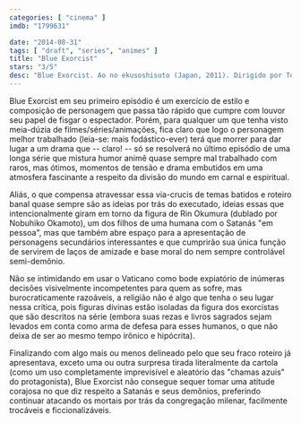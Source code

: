 ```yaml
---
categories: [ "cinema" ]
imdb: "1799631"

date: "2014-08-31"
tags: [ "draft", "series", "animes" ]
title: "Blue Exorcist"
stars: "3/5"
desc: "Blue Exorcist. Ao no ekusoshisuto (Japan, 2011). Dirigido por Tensai Okamura, Alex Von David. Escrito por Alex Von David, Ryôta Yamaguchi, Shinsuke Ônishi, Ikuko Takahashi, Natsuko Takahashi, Kazue Katô. Com Nobuhiko Okamoto, Johnny Yong Bosch, Tobias Diakow, Bryce Papenbrook, Jun Fukuyama, Hiroshi Kamiya, Kôji Yusa, Sam Riegel, Kana Hanazawa."
---
```

Blue Exorcist em seu primeiro episódio é um exercício de estilo e composição de personagem que passa tão rápido que cumpre com louvor seu papel de fisgar o espectador. Porém, para qualquer um que tenha visto meia-dúzia de filmes/séries/animações, fica claro que logo o personagem melhor trabalhado (leia-se: mais fodástico-ever) terá que morrer para dar lugar a um drama que -- claro! -- só se resolverá no último episódio de uma longa série que mistura humor animê quase sempre mal trabalhado com raros, mas ótimos, momentos de tensão e drama embutidos em uma atmosfera fascinante a respeito da divisão do mundo em carnal e espiritual.

Aliás, o que compensa atravessar essa via-crucis de temas batidos e roteiro banal quase sempre são as ideias por trás do executado, ideias essas que intencionalmente giram em torno da figura de Rin Okumura (dublado por Nobuhiko Okamoto), um dos filhos de uma humana com o Satanás "em pessoa", mas que também abre espaço para a apresentação de personagens secundários interessantes e que cumprirão sua única função de servirem de laços de amizade e base moral do nem sempre controlável semi-demônio.

Não se intimidando em usar o Vaticano como bode expiatório de inúmeras decisões visivelmente incompetentes para quem as sofre, mas burocraticamente razoáveis, a religião não é algo que tenha o seu lugar nessa crítica, pois figuras divinas estão isoladas da figura dos exorcistas que são descritos na série (embora suas rezas e livros sagrados sejam levados em conta como arma de defesa para esses humanos, o que não deixa de ser ao mesmo tempo irônico e hipócrita).

Finalizando com algo mais ou menos delineado pelo que seu fraco roteiro já apresentava, exceto uma ou outra surpresa tirada literalmente da cartola (como um uso completamente imprevisível e aleatório das "chamas azuis" do protagonista), Blue Exorcist não consegue sequer tomar uma atitude corajosa no que diz respeito a Satanás e seus demônios, preferindo continuar atacando os mortais por trás da congregação milenar, facilmente trocáveis e ficcionalizáveis.
